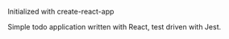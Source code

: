 Initialized with create-react-app

Simple todo application written with React, test driven with Jest.
